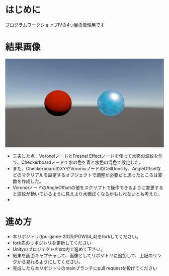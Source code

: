 # はじめに
プログラムワークショップⅣの4つ目の管理用です

# 結果画像

![第4回の結果](PGWS4_04_2327008_result.png)
- 工夫した点：VoronoiノードとFresnel Effectノードを使って水面の波紋を作り、Checkerboardノードで水の色を青と水色の混色で設定した。
- また、CheckerboardのXYやVoronoiノードのCellDensity、AngleOffsetなどのマテリアルを設定するオブジェクトで調整が必要だと思ったところは変数を作成した。
- VoronoiノードのAngleOffsetの値をスクリプトで操作できるように変更すると波紋が動いているように見えより水面ぽくなるかもしれないとも考えた。
- 

# 進め方

- 本リポジトリ(tpu-game-2025/PGWS4_4)をforkしてください。
- fork先のリポジトリを更新してください
- Unityのプロジェクトをsrc内で進めて下さい。
- 結果を画面キャプチャして、画像としてリポジトリに追加して、上記のリンクから見れるようにしてください。
- 完成したら本リポジトリのmainブランチにpull requestを投げてください

